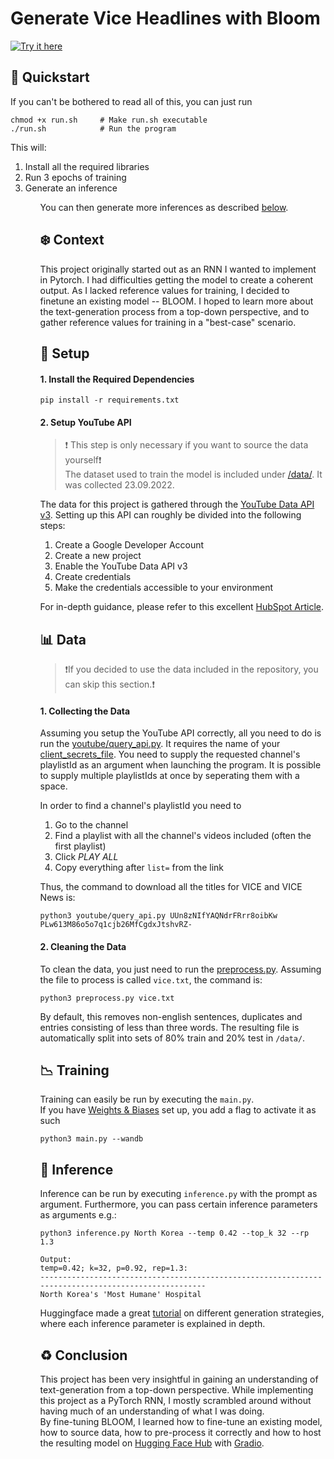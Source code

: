 # Generate Vice Headlines with Bloom
[![Try it here](https://img.shields.io/badge/%F0%9F%A4%97-Try%20it%20here!-yellow)](https://huggingface.co/spaces/marcderbauer/vice-headlines)
  
## :runner: Quickstart
  If you can't be bothered to read all of this, you can just run
  ```
  chmod +x run.sh     # Make run.sh executable
  ./run.sh            # Run the program
  ```
  This will:
  <ol>
    <li>Install all the required libraries
    <li>Run 3 epochs of training
    <li>Generate an inference
  <ol>  
  
  You can then generate more inferences as described [below](#moyai-inference).  
  
## :snowflake: Context
This project originally started out as an RNN I wanted to implement in Pytorch. 
I had difficulties getting the model to create a coherent output. As I lacked reference values for training, I decided to finetune an existing model -- BLOOM. I hoped to learn more about the text-generation process from a top-down perspective, and to gather reference values for training in a "best-case" scenario.    
  
  
## :robot: Setup
#### 1. Install the Required Dependencies  
    pip install -r requirements.txt
#### 2. Setup YouTube API
  > :heavy_exclamation_mark: This step is only necessary if you want to source the data yourself:heavy_exclamation_mark:   
  The dataset used to train the model is included under [/data/](/data/). It was collected 23.09.2022.  
    
  The data for this project is gathered through the [YouTube Data API v3](https://developers.google.com/youtube/v3).
  Setting up this API can roughly be divided into the following steps:  
  <ol>  
    <li>Create a Google Developer Account
    <li>Create a new project
    <li>Enable the YouTube Data API v3
    <li>Create credentials
    <li>Make the credentials accessible to your environment 
  </ol>  
    
  For in-depth guidance, please refer to this excellent [HubSpot Article](https://blog.hubspot.com/website/how-to-get-youtube-api-key).   
  
  
## :bar_chart: Data
> :heavy_exclamation_mark:If you decided to use the data included in the repository, you can skip this section.:heavy_exclamation_mark:  

#### 1. Collecting the Data  
  Assuming you setup the YouTube API correctly, all you need to do is run the [youtube/query_api.py](youtube/query_api.py). 
  It requires the name of your [client_secrets_file](https://github.com/marcderbauer/bloom/blob/27b80f7fbe63f463ca9941cb23454d78e55fed4b/youtube/query_api.py#L24).
  You need to supply the requested channel's playlistId as an argument when launching the program. It is possible to supply multiple playlistIds at once by seperating them with a space.    
  
  In order to find a channel's playlistId you need to  
  <ol>
    <li>Go to the channel
    <li>Find a playlist with all the channel's videos included (often the first playlist)
    <li>Click <em>PLAY ALL</em>
    <li>Copy everything after <code>list=</code> from the link
  </ol>

  Thus, the command to download all the titles for VICE and VICE News is:
  ```
  python3 youtube/query_api.py UUn8zNIfYAQNdrFRrr8oibKw PLw613M86o5o7q1cjb26MfCgdxJtshvRZ-
  ```

  
#### 2. Cleaning the Data  
  To clean the data, you just need to run the [preprocess.py](preprocess.py).
  Assuming the file to process is called <code>vice.txt</code>, the command is:
  ```
  python3 preprocess.py vice.txt
  ```
  By default, this removes non-english sentences, duplicates and entries consisting of less than three words.
  The resulting file is automatically split into sets of 80% train and 20% test in <code>/data/</code>.
    
## :chart_with_downwards_trend: Training
  Training can easily be run by executing the <code>main.py</code>.  
  If you have [Weights & Biases](https://wandb.ai) set up, you add a flag to activate it as such
  ```
  python3 main.py --wandb
  ```

## :moyai: Inference
  Inference can be run by executing <code>inference.py</code> with the prompt as argument. Furthermore, you can pass certain inference parameters as arguments e.g.:
  ```
  python3 inference.py North Korea --temp 0.42 --top_k 32 --rp 1.3
  
  Output:
  temp=0.42; k=32, p=0.92, rep=1.3:
  ----------------------------------------------------------------------------------------------------
  North Korea's 'Most Humane' Hospital
  ```
  Huggingface made a great [tutorial](https://huggingface.co/blog/how-to-generate) on different generation strategies, where each inference parameter is explained in depth.

## :recycle: Conclusion
  This project has been very insightful in gaining an understanding of text-generation from a top-down perspective. While implementing this project as a PyTorch RNN, I mostly scrambled around without having much of an understanding of what I was doing.  
  By fine-tuning BLOOM, I learned how to fine-tune an existing model, how to source data, how to pre-process it correctly and how to host the resulting model on [Hugging Face Hub](https://huggingface.co/spaces/marcderbauer/vice-headlines) with [Gradio](https://gradio.app/).
